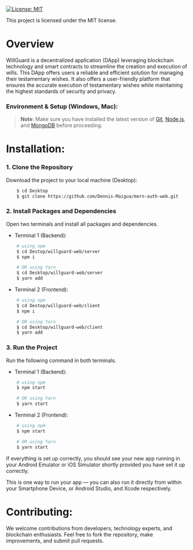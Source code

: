 [![License: MIT](https://img.shields.io/badge/License-MIT-yellow.svg)](https://opensource.org/licenses/MIT)

This project is licensed under the MIT license.

# Overview

WillGuard is a decentralized application (DApp) leveraging blockchain technology and smart contracts to streamline the creation and execution of wills.
This DApp offers users a reliable and efficient solution for managing their testamentary wishes.
It also offers a user-friendly platform that ensures the accurate execution of testamentary wishes while maintaining the highest standards of security and privacy.

### Environment & Setup (Windows, Mac):

>**Note**: Make sure you have installed the latest version of [Git](https://git-scm.com/downloads), [Node.js](https://nodejs.org/en/download/package-manager), and [MongoDB](https://www.mongodb.com/try/download/community) before proceeding.

# Installation:

### 1. Clone the Repository

Download the project to your local machine (Desktop):

```bash
    $ cd Desktop
    $ git clone https://github.com/Dennis-Maigua/mern-auth-web.git
```

### 2. Install Packages and Dependencies

Open two terminals and install all packages and dependencies.

- Terminal 1 (Backend):

```bash
    # using npm
    $ cd Destop/willguard-web/server
    $ npm i

    # OR using Yarn
    $ cd Desktop/willguard-web/server
    $ yarn add
```

- Terminal 2 (Frontend):

```bash
    # using npm
    $ cd Destop/willguard-web/client
    $ npm i

    # OR using Yarn
    $ cd Desktop/willguard-web/client
    $ yarn add
```

### 3. Run the Project

Run the following command in both terminals.

- Terminal 1 (Backend):

```bash
    # using npm
    $ npm start

    # OR using Yarn
    $ yarn start
```

- Terminal 2 (Frontend):

```bash
    # using npm
    $ npm start

    # OR using Yarn
    $ yarn start
```

If everything is set up correctly, you should see your new app running in your Android Emulator or iOS Simulator shortly provided you have set it up correctly.

This is one way to run your app — you can also run it directly from within your Smartphone Device, or Android Studio, and Xcode respectively.
   
# Contributing:

We welcome contributions from developers, technology experts, and blockchain enthusiasts. Feel free to fork the repository, make improvements, and submit pull requests.
